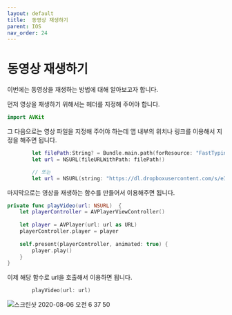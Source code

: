```yaml
---
layout: default
title:  동영상 재생하기
parent: IOS
nav_order: 24
---
```


# 동영상 재생하기

이번에는 동영상을 재생하는 방법에 대해 알아보고자 합니다.

먼저 영상을 재생하기 위해서는 헤더를 지정해 주어야 합니다.

```swift
import AVKit
```

그 다음으로는 영상 파일을 지정해 주어야 하는데 앱 내부의 위치나 링크를 이용해서 지정을 해주면 됩니다.

```swift
        let filePath:String? = Bundle.main.path(forResource: "FastTyping", ofType: "mp4")
        let url = NSURL(fileURLWithPath: filePath!)

        // 또는
        let url = NSURL(string: "https://dl.dropboxusercontent.com/s/e38auz050w2mvud/Fireworks.mp4")!
```

마지막으로는 영상을 재생하는 함수를 만들어서 이용해주면 됩니다.

```swift
private func playVideo(url: NSURL)  {
    let playerController = AVPlayerViewController()
    
    let player = AVPlayer(url: url as URL)
    playerController.player = player
    
    self.present(playerController, animated: true) {
        player.play()
    }
}
```

이제 해당 함수로 url을 호출해서 이용하면 됩니다.

```swift
        playVideo(url: url)
```

![스크린샷 2020-08-06 오전 6 37 50](https://user-images.githubusercontent.com/16849874/89642647-218ea000-d8ef-11ea-910e-134f8a91cfd9.png)
